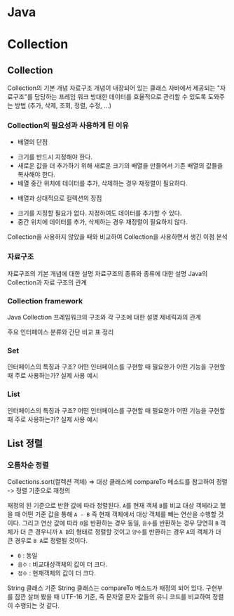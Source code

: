 # Java

# Collection

## Collection
Collection의 기본 개념
자료구조 개념이 내장되어 있는 클래스
자바에서 제공되는 "자료구조"를 담당하는 프레임 워크
방대한 데이터를 효율적으로 관리할 수 있도록 도와주는 방법
(추가, 삭제, 조회, 정렬, 수정, ...)

### Collection의 필요성과 사용하게 된 이유
* 배열의 단점
- 크기를 반드시 지정해야 한다. 
- 새로운 값을 더 추가하기 위해 새로운 크기의 배열을 만들어서 기존 배열의 값들을 복사해야 한다. 
- 배열 중간 위치에 데이터를 추가, 삭제하는 경우 재정렬이 필요하다.

* 배열과 상대적으로 컬렉션의 장점
- 크기를 지정할 필요가 없다. 지정하여도 데이터를 추가할 수 있다. 
- 중간 위치에 데이터를 추가, 삭제하는 경우 재정렬이 필요하지 않다.


Collection을 사용하지 않았을 때와 비교하여 Collection을 사용하면서 생긴 이점 분석

### 자료구조
자료구조의 기본 개념에 대한 설명
자료구조의 종류와 종류에 대한 설명
Java의 Collection과 자료 구조의 관계

### Collection framework
Java Collection 프레임워크의 구조와 각 구조에 대한 설명
제네릭과의 관계

주요 인터페이스 분류와 간단 비교 표 정리

### Set
인터페이스의 특징과 구조?
어떤 인터페이스를 구현할 때 필요한가
어떤 기능을 구현할 때 주로 사용하는가?
실제 사용 예시

### List
인터페이스의 특징과 구조?
어떤 인터페이스를 구현할 때 필요한가
어떤 기능을 구현할 때 주로 사용하는가?
실제 사용 예시

## List 정렬

### 오름차순 정렬
Collections.sort(컬렉션 객체) 
=> 대상 클래스에 compareTo 메소드를 참고하여 정렬 -> 정렬 기준으로 재정의

재정의 된 기준으로 반환 값에 따라 정렬된다. 
`A`를 현재 객체 `B`를 비교 대상 객체라고 했을 때 어떤 기준 값을 통해 `A - B` 즉 현재 객체에서 대상 객체를 빼는 연산을 수행할 것이다. 그리고 연산 값에 따라 `0`을 반환하는 경우 동일, `음수`를 반환하는 경우 당연히 `B` 객체가 더 큰 경우니까 `A B`의 형태로 정렬할 것이고 `양수`를 반환하는 경우 `A`의 객체가 더 큰 경우로 `B A`로 정렬될 것이다.

- `0` : 동일
- `음수` : 비교대상객체의 값이 더 크다.
- `정수` : 현재객체의 값이 더 크다.

String 클래스 기준
String 클래스는 compareTo 메소드가 재정의 되어 있다. 구현부를 잠깐 살펴 봤을 때 UTF-16 기준, 즉 문자열 문자 값들의 유니 코드를 비교하여 정렬이 수행되는 것 같다. 

